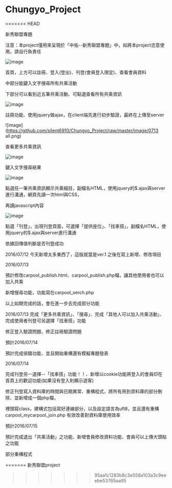 # Chungyo_Project
<<<<<<< HEAD

新秀聯盟專題




注意：本project僅用來呈現於「中佑--新秀聯盟專題」中，如將本project恣意使用，請自行負責任





![image](https://github.com/silent6910/Chungyo_Project/raw/master/image/0713.png)


首頁，上方可以註冊、登入(登出)、刊登(會員登入限定)、查看會員資料

中部分能鍵入文字搜尋所有共乘活動

下部分可以看到近五筆共乘活動、可點選查看所有共乘資訊


![image](https://github.com/silent6910/Chungyo_Project/raw/master/image/0713register.png)


註冊功能、使用jquery做ajax，在client端先進行初步驗證，最終在上傳至server




![image](https://github.com/silent6910/Chungyo_Project/raw/master/image/0713 all.png)


查看更多共乘資訊



![image](https://github.com/silent6910/Chungyo_Project/raw/master/image/0713serch.png)


鍵入文字搜尋結果




![image](https://github.com/silent6910/Chungyo_Project/raw/master/image/0713detail.png)



點選任一筆共乘資訊顯示共乘細目，副檔名HTML，使用jquery的$.ajax與server進行溝通，網頁先讀一次html與CSS，

再讀javascript內容



![image](https://github.com/silent6910/Chungyo_Project/raw/master/image/0713publish.png)




點選「刊登」，出現刊登頁面，可選擇「提供座位」、「找車搭」，副檔名HTML，使用jquery的$.ajax與server進行溝通

依據回傳值判斷是否刊登成功










2016/07/12 今天新增太多東西了，這版就當是ver.1 之後在寫上新增、修改項目

2016/07/13

預計修改carpool_publish.html、carpool_publish.php檔，讓其他使用者也可以加入共乘

新增搜尋功能，功能寫在carpool_serch.php

以上如期完成的話，會在進一步去完成部分功能

2016/07/13
完成「更多共乘資訊」、「搜尋」、完成「其他人可以加入共乘活動」、完成使用者刊登可另選擇「找車搭」功能

修正登入驗證問題、修正註冊驗證問題


預計2016/07/14

預計完成偵錯功能、並且開始重構還有模擬專題發表


2016/07/14

完成刊登另一選擇--「找車搭」功能！！、新增以cookie功能將登入的會員印在首頁上的歡迎功能(如果沒有登入則顯示遊客)


修正刊登寫入資料庫的時間與日期異常、重構程式，將所有用到資料庫的部分刪除、並新增成一個php檔，

裡頭寫class，建構式包括寫好連線部分，以及設定語言為uft8，並且還有重構carpool_mycarpool_join.php 有效改善對資料庫使用效率




預計2016/07/15

預計完成退出「共乘活動」之功能、新增會員修改資料功能、會員可以上傳大頭貼之功能

部分重構程式




=======
新秀聯盟project
>>>>>>> 95aa1c1283b8c3e558a103a3c9eeebe53765aa95
